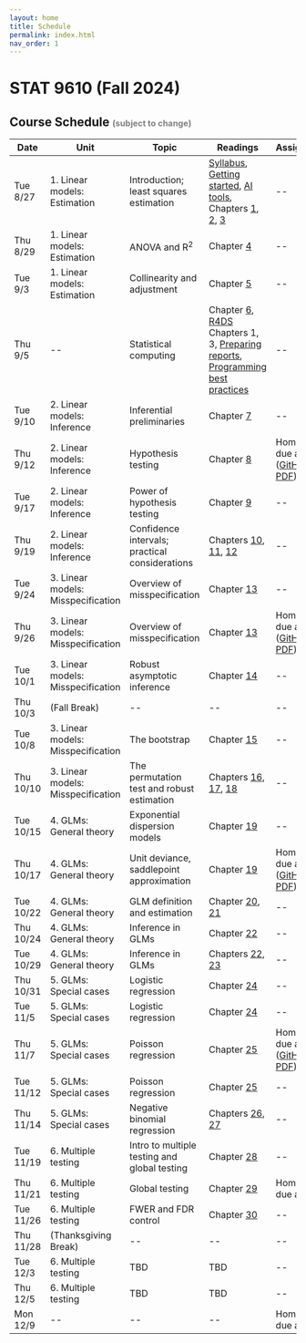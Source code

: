 ```yaml
---
layout: home
title: Schedule
permalink: index.html
nav_order: 1
---
```


# STAT 9610 (Fall 2024)

## Course Schedule <span style="font-size: 70%; color: gray;">(subject to change)</span>

| Date | Unit | Topic | Readings | Assignments |
|------|------|-------|----------|-------------|
| Tue 8/27 | 1. Linear models: Estimation | Introduction; least squares estimation | [Syllabus](https://apps.wharton.upenn.edu/syllabi/202430/STAT9610001/), [Getting started](https://katsevich-teaching.github.io/stat-9610-fall-2024/assets/getting-started.pdf), [AI tools](https://katsevich-teaching.github.io/stat-9610-fall-2024/resources/ai/), Chapters [1](https://katsevich-teaching.github.io/stat-9610-notes/), [2](https://katsevich-teaching.github.io/stat-9610-notes/interpreting-linear-models.html), [3](https://katsevich-teaching.github.io/stat-9610-notes/least-squares-estimation.html) | -- |
| Thu 8/29 | 1. Linear models: Estimation | ANOVA and R<sup>2</sup> | Chapter [4](https://katsevich-teaching.github.io/stat-9610-notes/anova.html) | -- |
| Tue 9/3 | 1. Linear models: Estimation | Collinearity and adjustment | Chapter [5](https://katsevich-teaching.github.io/stat-9610-notes/collinearity.html) | -- |
| Thu 9/5 | -- | Statistical computing | Chapter [6](https://katsevich-teaching.github.io/stat-9610-notes/r-demo-part-1.html), [R4DS](https://r4ds.hadley.nz/) Chapters 1, 3, [Preparing reports](https://katsevich-teaching.github.io/stat-9610-fall-2024/assets/preparing-reports.pdf), [Programming best practices](https://katsevich-teaching.github.io/stat-9610-fall-2024/assets/best-programming-practices.pdf) | -- |
| Tue 9/10 | 2. Linear models: Inference | Inferential preliminaries | Chapter [7](https://katsevich-teaching.github.io/stat-9610-notes/building-blocks.html) | -- |
| Thu 9/12 | 2. Linear models: Inference | Hypothesis testing | Chapter [8](https://katsevich-teaching.github.io/stat-9610-notes/hypothesis-testing.html) | Homework 1 due at 10am ([GitHub](https://classroom.github.com/a/xjsuoAOV), [PDF](https://katsevich-teaching.github.io/stat-9610-fall-2024/assets/homework-1.pdf)) |
| Tue 9/17 | 2. Linear models: Inference | Power of hypothesis testing | Chapter [9](https://katsevich-teaching.github.io/stat-9610-notes/power.html) | -- |
| Thu 9/19 | 2. Linear models: Inference | Confidence intervals; practical considerations | Chapters [10](https://katsevich-teaching.github.io/stat-9610-notes/confidence-intervals.html), [11](https://katsevich-teaching.github.io/stat-9610-notes/practical-considerations.html), [12](https://katsevich-teaching.github.io/stat-9610-notes/r-demo-part-2.html) | -- |
| Tue 9/24 | 3. Linear models: Misspecification | Overview of misspecification | Chapter [13](https://katsevich-teaching.github.io/stat-9610-notes/misspecification-overview.html) | -- |
| Thu 9/26 | 3. Linear models: Misspecification | Overview of misspecification | Chapter [13](https://katsevich-teaching.github.io/stat-9610-notes/misspecification-overview.html) | Homework 2 due at 10am ([GitHub](https://classroom.github.com/a/ghi1ob0X), [PDF](https://katsevich-teaching.github.io/stat-9610-fall-2024/assets/homework-2.pdf)) |
| Tue 10/1 | 3. Linear models: Misspecification | Robust asymptotic inference | Chapter [14](https://katsevich-teaching.github.io/stat-9610-notes/asymptotic-methods.html) | -- |
| Thu 10/3 | (Fall Break) | -- | -- | -- |
| Tue 10/8 | 3. Linear models: Misspecification | The bootstrap | Chapter [15](https://katsevich-teaching.github.io/stat-9610-notes/asymptotic-methods.html) | -- |
| Thu 10/10 | 3. Linear models: Misspecification | The permutation test and robust estimation | Chapters [16](https://katsevich-teaching.github.io/stat-9610-notes/permutation-test.html), [17](https://katsevich-teaching.github.io/stat-9610-notes/robust-estimation.html), [18](https://katsevich-teaching.github.io/stat-9610-notes/r-demo-part-3.html) | -- |
| Tue 10/15 | 4. GLMs: General theory | Exponential dispersion models | Chapter [19](https://katsevich-teaching.github.io/stat-9610-notes/exponential-dispersion-models.html) | -- |
| Thu 10/17 | 4. GLMs: General theory | Unit deviance, saddlepoint approximation | Chapter [19](https://katsevich-teaching.github.io/stat-9610-notes/exponential-dispersion-models.html) | Homework 3 due at 10am ([GitHub](https://classroom.github.com/a/sW7K8A71), [PDF](https://katsevich-teaching.github.io/stat-9610-fall-2024/assets/homework-3.pdf)) |
| Tue 10/22 | 4. GLMs: General theory | GLM definition and estimation | Chapter [20](https://katsevich-teaching.github.io/stat-9610-notes/generalized-linear-models.html), [21](https://katsevich-teaching.github.io/stat-9610-notes/parameter-estimation.html) | -- |
| Thu 10/24 | 4. GLMs: General theory | Inference in GLMs | Chapter [22](https://katsevich-teaching.github.io/stat-9610-notes/glm-inference.html) | -- |
| Tue 10/29 | 4. GLMs: General theory | Inference in GLMs | Chapters [22](https://katsevich-teaching.github.io/stat-9610-notes/glm-inference.html), [23](https://katsevich-teaching.github.io/stat-9610-notes/r-demo-part-4.html) | -- |
| Thu 10/31 | 5. GLMs: Special cases | Logistic regression | Chapter [24](https://katsevich-teaching.github.io/stat-9610-notes/logistic-regression.html) | -- |
| Tue 11/5 | 5. GLMs: Special cases | Logistic regression | Chapter [24](https://katsevich-teaching.github.io/stat-9610-notes/logistic-regression.html) | -- |
| Thu 11/7 | 5. GLMs: Special cases | Poisson regression | Chapter [25](https://katsevich-teaching.github.io/stat-9610-notes/poisson-regression.html) | Homework 4 due at 9pm ([GitHub](https://classroom.github.com/a/k11QeFjd), [PDF](https://katsevich-teaching.github.io/stat-9610-fall-2024/assets/homework-4.pdf)) |
| Tue 11/12 | 5. GLMs: Special cases | Poisson regression | Chapter [25](https://katsevich-teaching.github.io/stat-9610-notes/poisson-regression.html) | -- |
| Thu 11/14 | 5. GLMs: Special cases | Negative binomial regression | Chapters [26](https://katsevich-teaching.github.io/stat-9610-notes/negative-binomial-regression.html), [27](https://katsevich-teaching.github.io/stat-9610-notes/r-demo-part-5.html) | -- |
| Tue 11/19 | 6. Multiple testing | Intro to multiple testing and global testing | Chapter [28](https://katsevich-teaching.github.io/stat-9610-notes/multiple-testing-intro.html) | -- |
| Thu 11/21 | 6. Multiple testing | Global testing | Chapter [29](https://katsevich-teaching.github.io/stat-9610-notes/global-testing.html) | Homework 5 due at 10am |
| Tue 11/26 | 6. Multiple testing | FWER and FDR control | Chapter [30](https://katsevich-teaching.github.io/stat-9610-notes/multiple-testing-chapter.html) | -- |
| Thu 11/28 | (Thanksgiving Break) | -- | -- | -- |
| Tue 12/3 | 6. Multiple testing | TBD | TBD | -- |
| Thu 12/5 | 6. Multiple testing | TBD | TBD | -- |
| Mon 12/9 | -- | -- | -- | Homework 6 due at 9pm |
